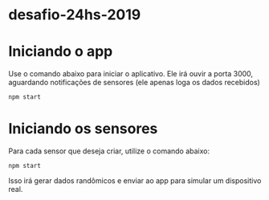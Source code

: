 # desafio-24hs-2019

# Iniciando o app
Use o comando abaixo para iniciar o aplicativo. Ele irá ouvir a porta 3000, aguardando notificações de sensores (ele apenas loga os dados recebidos)

```
npm start
```

# Iniciando os sensores
Para cada sensor que deseja criar, utilize o comando abaixo:

```
npm start
```

Isso irá gerar dados randômicos e enviar ao app para simular um dispositivo real.